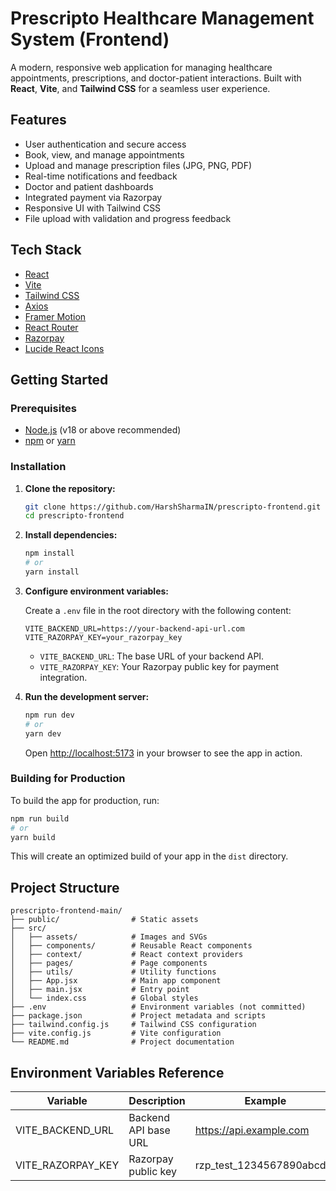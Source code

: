 # Prescripto Healthcare Management System (Frontend)

A modern, responsive web application for managing healthcare appointments, prescriptions, and doctor-patient interactions. Built with **React**, **Vite**, and **Tailwind CSS** for a seamless user experience.

## Features

- User authentication and secure access
- Book, view, and manage appointments
- Upload and manage prescription files (JPG, PNG, PDF)
- Real-time notifications and feedback
- Doctor and patient dashboards
- Integrated payment via Razorpay
- Responsive UI with Tailwind CSS
- File upload with validation and progress feedback

## Tech Stack

- [React](https://react.dev/)
- [Vite](https://vitejs.dev/)
- [Tailwind CSS](https://tailwindcss.com/)
- [Axios](https://axios-http.com/)
- [Framer Motion](https://www.framer.com/motion/)
- [React Router](https://reactrouter.com/)
- [Razorpay](https://razorpay.com/)
- [Lucide React Icons](https://lucide.dev/)

## Getting Started

### Prerequisites

- [Node.js](https://nodejs.org/) (v18 or above recommended)
- [npm](https://www.npmjs.com/) or [yarn](https://yarnpkg.com/)

### Installation

1. **Clone the repository:**
   ```sh
   git clone https://github.com/HarshSharmaIN/prescripto-frontend.git
   cd prescripto-frontend
   ```
2. **Install dependencies:**

   ```sh
   npm install
   # or
   yarn install
   ```

3. **Configure environment variables:**

   Create a `.env` file in the root directory with the following content:

   ```
   VITE_BACKEND_URL=https://your-backend-api-url.com
   VITE_RAZORPAY_KEY=your_razorpay_key
   ```

   - `VITE_BACKEND_URL`: The base URL of your backend API.
   - `VITE_RAZORPAY_KEY`: Your Razorpay public key for payment integration.

4. **Run the development server:**
   ```sh
   npm run dev
   # or
   yarn dev
   ```
   Open [http://localhost:5173](http://localhost:5173) in your browser to see the app in action.

### Building for Production

To build the app for production, run:

```sh
npm run build
# or
yarn build
```

This will create an optimized build of your app in the `dist` directory.

## Project Structure

```
prescripto-frontend-main/
├── public/                # Static assets
├── src/
│   ├── assets/            # Images and SVGs
│   ├── components/        # Reusable React components
│   ├── context/           # React context providers
│   ├── pages/             # Page components
│   ├── utils/             # Utility functions
│   ├── App.jsx            # Main app component
│   ├── main.jsx           # Entry point
│   └── index.css          # Global styles
├── .env                   # Environment variables (not committed)
├── package.json           # Project metadata and scripts
├── tailwind.config.js     # Tailwind CSS configuration
├── vite.config.js         # Vite configuration
└── README.md              # Project documentation
```

## Environment Variables Reference

| Variable          | Description          | Example                   |
| ----------------- | -------------------- | ------------------------- |
| VITE_BACKEND_URL  | Backend API base URL | https://api.example.com   |
| VITE_RAZORPAY_KEY | Razorpay public key  | rzp_test_1234567890abcdef |

